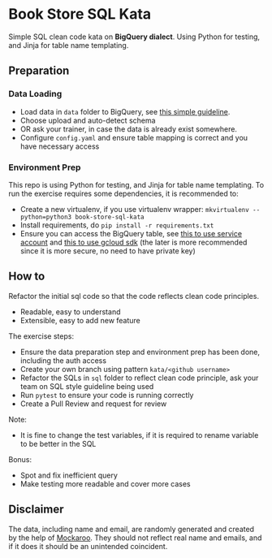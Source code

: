 # Book Store SQL Kata

Simple SQL clean code kata on **BigQuery dialect**. Using Python for testing, and Jinja for table name templating.

## Preparation

### Data Loading

* Load data in `data` folder to BigQuery, see [this simple guideline](https://cloud.google.com/bigquery/docs/loading-data-local).
* Choose upload and auto-detect schema
* OR ask your trainer, in case the data is already exist somewhere.
* Configure `config.yaml` and ensure table mapping is correct and you have necessary access

### Environment Prep

This repo is using Python for testing, and Jinja for table name templating.
To run the exercise requires some dependencies, it is recommended to:

* Create a new virtualenv, if you use virtualenv wrapper: `mkvirtualenv --python=python3 book-store-sql-kata`
* Install requirements, do `pip install -r requirements.txt`
* Ensure you can access the BigQuery table, see [this to use service account](https://cloud.google.com/bigquery/docs/reference/libraries#setting_up_authentication) and [this to use gcloud sdk](https://cloud.google.com/sdk/gcloud/reference/auth/login) (the later is more recommended since it is more secure, no need to have private key)

## How to

Refactor the initial sql code so that the code reflects clean code principles.

* Readable, easy to understand
* Extensible, easy to add new feature

The exercise steps:

* Ensure the data preparation step and environment prep has been done, including the auth access
* Create your own branch using pattern `kata/<github username>`
* Refactor the SQLs in `sql` folder to reflect clean code principle, ask your team on SQL style guideline being used
* Run `pytest` to ensure your code is running correctly
* Create a Pull Review and request for review

Note:

* It is fine to change the test variables, if it is required to rename variable to be better in the SQL

Bonus:

* Spot and fix inefficient query
* Make testing more readable and cover more cases


## Disclaimer

The data, including name and email, are randomly generated and created by the help of [Mockaroo](https://mockaroo.com/). They should not reflect real name and emails, and if it does it should be an unintended coincident.
